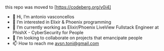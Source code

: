 this repo was moved to [https://codeberg.org/v0i4]



- 👋 Hi, I’m antonio vasconcellos
- 👀 I’m interested in Elixir & Phoenix programming
- 🌱 I’m currently working as Elixir/Phoenix LiveView Fullstack Engineer at PhishX - CyberSecurity for People
- 💞️ I’m looking to collaborate on projects that emancipate people
- 📫 How to reach me avsn.toni@gmail.com

<!---
v0i4/v0i4 is a ✨ special ✨ repository because its `README.md` (this file) appears on your GitHub profile.
You can click the Preview link to take a look at your changes.
--->
